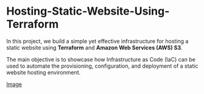 # Hosting-Static-Website-Using-Terraform

In this project, we build a simple yet effective infrastructure for hosting a static website using **Terraform** and **Amazon Web Services (AWS) S3**.  

The main objective is to showcase how Infrastructure as Code (IaC) can be used to automate the provisioning, configuration, and deployment of a static website hosting environment.

[Image](https://github.com/ashrafbilalmohaidat2/Hosting-Static-Website-Using-Terraform/blob/3ff88fcaf6b7dbe7d6f26156d6e0108e0f5de8ee/S3staticWeb.png)
